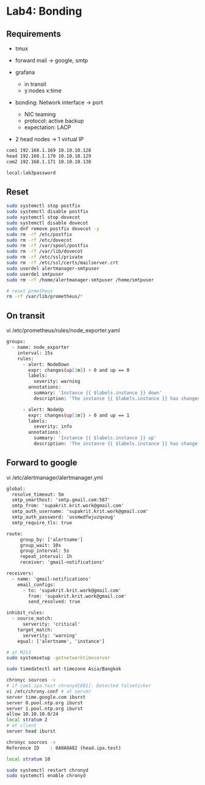 Lab4: Bonding
=========

Requirements
------

- tmux
- forward mail -> google, smtp
- grafana
  - in transit
  - y:nodes x:time
- bonding: Network interface -> port 
  - NIC teaming
  - protocol: active backup
  - expectation: LACP

- 2 head nodes -> 1 virtual IP

``` txt
com1 192.168.1.169 10.10.10.128
head 192.168.1.170 10.10.10.129
com2 192.168.1.171 10.10.10.130

local:lab3password
```

Reset
------

``` bash
sudo systemctl stop postfix
sudo systemctl disable postfix
sudo systemctl stop dovecot
sudo systemctl disable dovecot
sudo dnf remove postfix dovecot -y
sudo rm -rf /etc/postfix
sudo rm -rf /etc/dovecot
sudo rm -rf /var/spool/postfix
sudo rm -rf /var/lib/dovecot
sudo rm -rf /etc/ssl/private
sudo rm -rf /etc/ssl/certs/mailserver.crt
sudo userdel alertmanager-smtpuser
sudo userdel smtpuser
sudo rm -rf /home/alertmanager-smtpuser /home/smtpuser

# reset prmetheus
rm -rf /var/lib/prometheus/*
```

On transit
------

vi /etc/prometheus/rules/node_exporter.yaml 

``` bash
groups:
  - name: node_exporter
    interval: 15s
    rules:
      - alert: NodeDown
        expr: changes(up[1m]) > 0 and up == 0
        labels:
          severity: warning
        annotations:
          summary: 'Instance {{ $labels.instance }} down'
          description: 'The instance {{ $labels.instance }} has changed within the last 1 minute.'

      - alert: NodeUp
        expr: changes(up[1m]) > 0 and up == 1
        labels:
          severity: info
        annotations:
          summary: 'Instance {{ $labels.instance }} up'
          description: 'The instance {{ $labels.instance }} has change within the last 1 minute.'
```

Forward to google
------

vi /etc/alertmanager/alertmanager.yml 

``` txt
global:
  resolve_timeout: 5m
  smtp_smarthost: 'smtp.gmail.com:587'
  smtp_from: 'supakrit.krit.work@gmail.com'
  smtp_auth_username: 'supakrit.krit.work@gmail.com'
  smtp_auth_password: 'uvsmwdfwjuzqxoug'
  smtp_require_tls: true

route:
     group_by: ['alertname']
     group_wait: 10s
     group_interval: 5s
     repeat_interval: 1h
     receiver: 'gmail-notifications'

receivers:
  - name: 'gmail-notifications'
    email_configs:
      - to: 'supakrit.krit.work@gmail.com'
        from: 'supakrit.krit.work@gmail.com'
        send_resolved: true

inhibit_rules:
  - source_match:
      serverity: 'critical'
    target_match:
      serverity: 'warning'
    equal: ['alertname', 'instance']
```



``` bash
# at M213
sudo systemsetup -getnetworktimeserver

sudo timedatectl set-timezone Asia/Bangkok

chronyc sources -v
# if com1.ipa.test chronyd[881]: Detected falseticker
vi /etc/chrony.conf # at server
server time.google.com iburst
server 0.pool.ntp.org iburst
server 1.pool.ntp.org iburst
allow 10.10.10.0/24
local stratum 2
# at client
server head iburst

chronyc sources -v
Reference ID    : 0A0A0A82 (head.ipa.test)

local stratum 10

sudo systemctl restart chronyd
sudo systemctl enable chronyd
```
